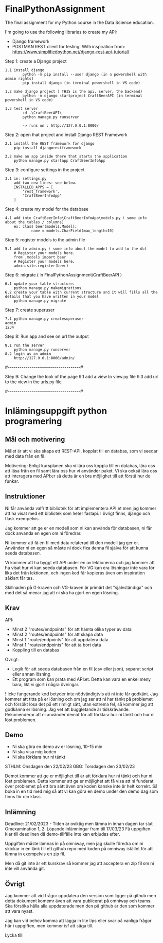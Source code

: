 # FinalPythonAssignment
The final assignment for my Python course in the Data Science education. 

I'm going to use the following libraries to create my API:
- Django framework
- POSTMAN REST client for testing.
With inspiration from: https://www.simplifiedpython.net/django-rest-api-tutorial/


Step 1: create a Django project

    1.1 install django
            python -m pip install --user django (in a powershell with admin rights)
            pip install django (in terminal powershell in VS code)

    1.2 make django project ( THIS is the api, server, the backend)
            python -m django startproject CraftBeerAPI (in terminal powershell in VS code) 

    1.3 test server
            cd .\CraftBeerAPI\
            python manage.py runserver

            -> runs on : http://127.0.0.1:8000/

Step 2: open that project and install Django REST Framework

    2.1 install the REST framework for django
        pip install djangorestframework

    2.2 make an app inside there that starts the application
        python manage.py startapp CraftBeerInfoApp

Step 3: configure settings in the project
    
    3.1 in: settings.py
        add two new lines: see below.
        INSTALLED_APPS = [
            'rest_framework',
            'CraftBeerInfoApp'
        ]

Step 4: create my model for the database
    
    4.1 add into CraftBeerInfo\CraftBeerInfoApp\models.py ( some info about the tables / columns) 
        ex: class beer(models.Model):
                name = models.CharField(max_length=10)


Step 5: register models to the admin file

    5.1 add to admin.py ( some info about the model to add to the db)
        # Register your models here.
        from .models import beer
        # Register your models here.
        admin.site.register(beer)

Step 6: migrate ( in FinalPythonAssignment\CraftBeerAPI )

    6.1 update your table structure.
        python manage.py makemigrations
    6.2 create your table with current structure and it will fills all the details that you have written in your model
        python manage.py migrate

Step 7: create superuser

    7.1 python manage.py createsuperuser
    admin
    1234

Step 8: Run app and see on url the output

    8.1 run the server
        python manage.py runserver
    8.2 login as an admin
        http://127.0.0.1:8000/admin/

#-------------------------------------#

Step 9: Change the look of the page
    9.1 add a view to view.py file
    9.3 add url to the view in the urls.py file

#-------------------------------------#

# Inlämingsuppgift python programering

## Mål och motivering

Målet är att vi ska skapa ett REST-API, kopplat till en databas, som vi seedar med data från en fil.

Motivering:
Enligt kursplanen ska vi lära oss koppla till en databas, lära oss att läsa från en fil samt lära oss hur vi använder paket. Vi ska också lära oss att interagera med API:er så detta är en bra möjlighet till att förstå hur de funkar.

## Instruktioner

Ni får använda valfritt bibliotek för att implementera API:et men jag kommer att ha visat med ett bibliotek som heter fastapi. I övrigt finns, django och flask exempelvis.

Jag kommer att ge er en modell som ni kan använda för databasen, ni får dock använda en egen om ni föredrar.

Ni kommer att få en fil med data relaterad till den modell jag ger er. Använder ni en egen så måste ni dock fixa denna fil själva för att kunna seeda databasen.

Vi kommer att ha byggt ett API under en av lektionerna och jag kommer att ha visat hur vi kan seeda databasen. För VG kan era lösningar inte vara för lika det från lektionen, och ingen kod får kopieras även om inspiration såklart får tas.

Skillnaden på G-kraven och VG-kraven är primärt det "självständiga" och med det så menar jag att ni ska ha gjort en egen lösning.

## Krav

API:

- Minst 2 "routes/endpoints" för att hämta olika typer av data
- Minst 2 "routes/endpoints" för att skapa data
- Minst 1 "route/endpoints" för att uppdatera data
- Minst 1 "route/endpoints" för att ta bort data
- Koppling till en databas

Övrigt:

- Logik för att seeda databasen från en fil (csv eller json), separat script eller annan lösning.
- Ett program som kan prata med API:et. Detta kan vara en enkel meny bara, likt vi gjort i några övningar.

! Icke fungerande kod betyder inte nödvändigtvis att ni inte får godkänt. Jag kommer att titta på er lösning och om jag ser att ni har tänkt på problemet och försökt lösa det på ett rimligt sätt, utan extrema fel, så kommer jag att godkänna er lösning. Jag vet att buggletande är tidskrävande. Rekomenderar att ni använder demot för att förklara hur ni tänkt och hur ni löst problemen.

## Demo

- Ni ska göra en demo av er lösning, 10-15 min
- Ni ska visa mig koden
- Ni ska förklara hur ni tänkt

STHLM: Onsdagen den 22/02/23
GBG: Torsdagen den 23/02/23

Demot kommer att ge er möjlighet till är att förklara hur ni tänkt och hur ni löst problemen. Detta kommer att ge er möjlighet att få visa att ni funderat över problemet på ett bra sätt även om koden kanske inte är helt korrekt. Så boka in en tid med mig så att vi kan göra en demo under den demo dag som finns för din klass.

## Inlämning

Deadline: 21/02/2023 - Tiden är oviktig men lämna in innan dagen tar slut
Omexamination 1, 2: Löpande inlämningar fram till 17/03/23
Få uppgiften klar till deadlinen då demo-tillfälle inte kan erbjudas efter.

Uppgiften måste lämnas in på omniway, men jag skulle föredra om ni skickar in en länk till ett github repo med koden på omniway istället för att lämna in exempelvis en zip fil.

Men då git inte är ett kurskrav så kommer jag att acceptera en zip fil om ni inte vill använda git.

## Övrigt

Jag kommer att vid frågor uppdatera den version som ligger på github men detta dokument komemr även att vara publicerat på omniway och teams. Ska försöka hålla alla uppdaterade men den på github är den som kommer att vara nyast.

Jag kan vid behov komma att lägga in lite tips eller svar på vanliga frågor här i uppgiften, men kommer isf att säga till.

Lycka till
